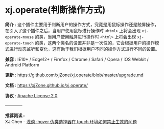 <!-- --------------------------------------------------------------------------------------- -->
# xj.operate(判断操作方式)  

**简介** : 这个插件主要用于判断用户的操作方式，究竟是用鼠标操作还是触屏操作，在引入了这个插件之后，当用户使用鼠标进行操作时 `<html>` 上将会出现 `xj-operate-mouse` 的类，当用户使用触屏进行操作时 `<html>` 上将会出现 `xj-operate-touch` 的类，这两个类名的设置并非是一次性的，它会根据用户的操作模式进行动态监听和变化，这有助于我们根据用户不同的操作方式进行不同的设置。  

**兼容** : IE10+ / Edge12+ / Firefox / Chrome / Safari / Opera / IOS Webkit / Android Platform  

**更新** : <https://github.com/xjZone/xj.operate/blob/master/upgrade.md>  

**文档** : <https://xjZone.github.io/xj.operate/>  

**协议** : [Apache License 2.0](https://github.com/xjZone/xj.operate/blob/master/LICENSE)  

————

**推荐阅读 :**  
XJ.Chen - [浅谈 :hover 伪类选择器在 touch 环境如何禁止生效的问题](https://juejin.cn/post/7159655319084204068)  


